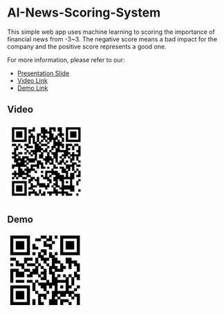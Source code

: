 # AI-News-Scoring-System
This simple web app uses machine learning to scoring the importance of financial news from -3~3. The negative score means a bad impact for the company and the positive score represents a good one.

For more information, please refer to our:
- [Presentation Slide](https://github.com/JieFangD/AI-News-Scoring-System/blob/master/AI%20News%20Scoring%20System.pdf)
- [Video Link](https://youtu.be/G6nf6FLQOTA)
- [Demo Link](http://140.112.20.131:1402/)

## Video

<img src="https://github.com/JieFangD/AI-News-Scoring-System/blob/master/Video.png" width="180" height="180">

## Demo

<img src="https://github.com/JieFangD/AI-News-Scoring-System/blob/master/Demo.png" width="175" height="175">
